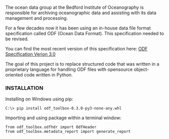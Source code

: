 The ocean data group at the Bedford Institute of Oceanography is responsible for archiving oceanographic data and assisting with its data management and processing.

For a few decades now it has been using an in-house data file format specification called ODF (Ocean Data Format). 
This specification needed to be revised. 

You can find the most recent version of this specification here: [ODF Specification Verion 3.0](./ODF_File_Specification.md)

The goal of this project is to replace structured code that was written in a proprietary language for handling ODF files with opensource object-oriented code written in Python.

### INSTALLATION

Installing on Windows using pip:

    C:\> pip install odf_toolbox-0.3.0-py3-none-any.whl

Importing and using package within a terminal window:

    from odf_toolbox.odfhdr import OdfHeader
    from odf_toolbox.metadata_report import generate_report

